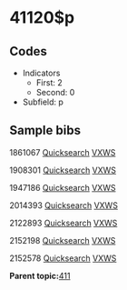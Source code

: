 # 41120$p

## Codes

-   Indicators
    -   First: 2
    -   Second: 0
-   Subfield: p

## Sample bibs

1861067 [Quicksearch](https://search.library.yale.edu/catalog/1861067) [VXWS](http://prodorbis.library.yale.edu:7014/vxws/GetHoldingsService?bibId=1861067)

1908301 [Quicksearch](https://search.library.yale.edu/catalog/1908301) [VXWS](http://prodorbis.library.yale.edu:7014/vxws/GetHoldingsService?bibId=1908301)

1947186 [Quicksearch](https://search.library.yale.edu/catalog/1947186) [VXWS](http://prodorbis.library.yale.edu:7014/vxws/GetHoldingsService?bibId=1947186)

2014393 [Quicksearch](https://search.library.yale.edu/catalog/2014393) [VXWS](http://prodorbis.library.yale.edu:7014/vxws/GetHoldingsService?bibId=2014393)

2122893 [Quicksearch](https://search.library.yale.edu/catalog/2122893) [VXWS](http://prodorbis.library.yale.edu:7014/vxws/GetHoldingsService?bibId=2122893)

2152198 [Quicksearch](https://search.library.yale.edu/catalog/2152198) [VXWS](http://prodorbis.library.yale.edu:7014/vxws/GetHoldingsService?bibId=2152198)

2152578 [Quicksearch](https://search.library.yale.edu/catalog/2152578) [VXWS](http://prodorbis.library.yale.edu:7014/vxws/GetHoldingsService?bibId=2152578)

**Parent topic:**[411](../../tags/411/411.md)

